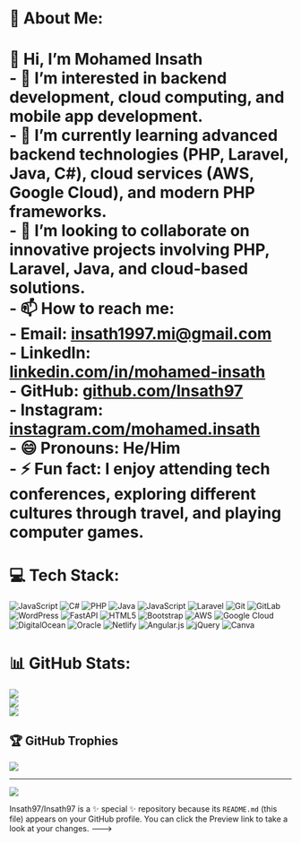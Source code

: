 # 💫 About Me:
# 👋 Hi, I’m Mohamed Insath<br>- 👀 I’m interested in backend development, cloud computing, and mobile app development.<br>- 🌱 I’m currently learning advanced backend technologies (PHP, Laravel, Java, C#), cloud services (AWS, Google Cloud), and modern PHP frameworks.<br>- 💞️ I’m looking to collaborate on innovative projects involving PHP, Laravel, Java, and cloud-based solutions.<br>- 📫 How to reach me:<br>  - **Email:** [insath1997.mi@gmail.com](mailto:insath1997.mi@gmail.com)<br>  - **LinkedIn:** [linkedin.com/in/mohamed-insath](https://www.linkedin.com/in/mohamed-insath90a40724a)<br>  - **GitHub:** [github.com/Insath97](https://github.com/Insath97)<br>  - **Instagram:** [instagram.com/mohamed.insath](https://www.instagram.com/mohamed.insath?igsh=MWdtOHZlemQ2MDJ6ZA==)<br>- 😄 Pronouns: He/Him<br>- ⚡ Fun fact: I enjoy attending tech conferences, exploring different cultures through travel, and playing computer games.<br>


# 💻 Tech Stack:
![JavaScript](https://img.shields.io/badge/javascript-%23323330.svg?style=for-the-badge&logo=javascript&logoColor=%23F7DF1E) ![C#](https://img.shields.io/badge/c%23-%23239120.svg?style=for-the-badge&logo=csharp&logoColor=white) ![PHP](https://img.shields.io/badge/php-%23777BB4.svg?style=for-the-badge&logo=php&logoColor=white) ![Java](https://img.shields.io/badge/java-%23ED8B00.svg?style=for-the-badge&logo=openjdk&logoColor=white) ![JavaScript](https://img.shields.io/badge/javascript-%23323330.svg?style=for-the-badge&logo=javascript&logoColor=%23F7DF1E) ![Laravel](https://img.shields.io/badge/laravel-%23FF2D20.svg?style=for-the-badge&logo=laravel&logoColor=white) ![Git](https://img.shields.io/badge/git-%23F05033.svg?style=for-the-badge&logo=git&logoColor=white) ![GitLab](https://img.shields.io/badge/gitlab-%23181717.svg?style=for-the-badge&logo=gitlab&logoColor=white) ![WordPress](https://img.shields.io/badge/WordPress-%23117AC9.svg?style=for-the-badge&logo=WordPress&logoColor=white) ![FastAPI](https://img.shields.io/badge/FastAPI-005571?style=for-the-badge&logo=fastapi) ![HTML5](https://img.shields.io/badge/html5-%23E34F26.svg?style=for-the-badge&logo=html5&logoColor=white) ![Bootstrap](https://img.shields.io/badge/bootstrap-%238511FA.svg?style=for-the-badge&logo=bootstrap&logoColor=white) ![AWS](https://img.shields.io/badge/AWS-%23FF9900.svg?style=for-the-badge&logo=amazon-aws&logoColor=white) ![Google Cloud](https://img.shields.io/badge/GoogleCloud-%234285F4.svg?style=for-the-badge&logo=google-cloud&logoColor=white) ![DigitalOcean](https://img.shields.io/badge/DigitalOcean-%230167ff.svg?style=for-the-badge&logo=digitalOcean&logoColor=white) ![Oracle](https://img.shields.io/badge/Oracle-F80000?style=for-the-badge&logo=oracle&logoColor=white) ![Netlify](https://img.shields.io/badge/netlify-%23000000.svg?style=for-the-badge&logo=netlify&logoColor=#00C7B7) ![Angular.js](https://img.shields.io/badge/angular.js-%23E23237.svg?style=for-the-badge&logo=angularjs&logoColor=white) ![jQuery](https://img.shields.io/badge/jquery-%230769AD.svg?style=for-the-badge&logo=jquery&logoColor=white) ![Canva](https://img.shields.io/badge/Canva-%2300C4CC.svg?style=for-the-badge&logo=Canva&logoColor=white)
# 📊 GitHub Stats:
![](https://github-readme-stats.vercel.app/api?username=insath97&theme=default&hide_border=false&include_all_commits=false&count_private=false)<br/>
![](https://github-readme-streak-stats.herokuapp.com/?user=insath97&theme=default&hide_border=false)<br/>
![](https://github-readme-stats.vercel.app/api/top-langs/?username=insath97&theme=default&hide_border=false&include_all_commits=false&count_private=false&layout=compact)

## 🏆 GitHub Trophies
![](https://github-profile-trophy.vercel.app/?username=insath97&theme=radical&no-frame=false&no-bg=true&margin-w=4)

---
[![](https://visitcount.itsvg.in/api?id=insath97&icon=0&color=0)](https://visitcount.itsvg.in)

<!-- Proudly created with GPRM ( https://gprm.itsvg.in ) -->
Insath97/Insath97 is a ✨ special ✨ repository because its `README.md` (this file) appears on your GitHub profile.
You can click the Preview link to take a look at your changes.
--->
